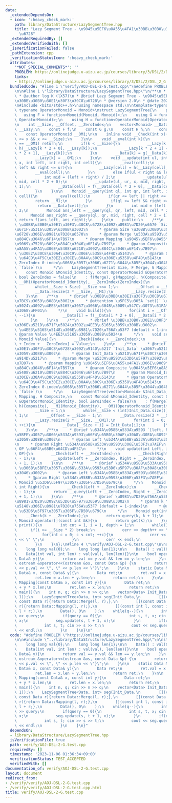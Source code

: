 ```yaml
---
data:
  _extendedDependsOn:
  - icon: ':heavy_check_mark:'
    path: library/DataStructure/LazySegmentTree.hpp
    title: "Lazy Segment Tree - \u9045\u5EF6\u8A55\u4FA1\u30BB\u30B0\u30E1\u30F3\u30C8\
      \u6728"
  _extendedRequiredBy: []
  _extendedVerifiedWith: []
  _isVerificationFailed: false
  _pathExtension: cpp
  _verificationStatusIcon: ':heavy_check_mark:'
  attributes:
    '*NOT_SPECIAL_COMMENTS*': ''
    PROBLEM: https://onlinejudge.u-aizu.ac.jp/courses/library/3/DSL/2/DSL_2_G
    links:
    - https://onlinejudge.u-aizu.ac.jp/courses/library/3/DSL/2/DSL_2_G
  bundledCode: "#line 1 \"verify/AOJ-DSL-2-G.test.cpp\"\n#define PROBLEM \"https://onlinejudge.u-aizu.ac.jp/courses/library/3/DSL/2/DSL_2_G\"\
    \n\n#line 1 \"library/DataStructure/LazySegmentTree.hpp\"\n/**\n * @file LazySegmentTree.hpp\n\
    \ * @author log K (lX57)\n * @brief Lazy Segment Tree - \u9045\u5EF6\u8A55\u4FA1\
    \u30BB\u30B0\u30E1\u30F3\u30C8\u6728\n * @version 2.0\n * @date 2023-10-02\n */\n\
    \n#include <bits/stdc++.h>\nusing namespace std;\n\ntemplate<typename Monoid,\
    \ typename OperatorMonoid = Monoid>\nstruct LazySegmentTree{\n    private:\n \
    \   using F = function<Monoid(Monoid, Monoid)>;\n    using G = function<Monoid(Monoid,\
    \ OperatorMonoid)>;\n    using H = function<OperatorMonoid(OperatorMonoid, OperatorMonoid)>;\n\
    \n    int __Size, __Offset, __ZeroIndex;\n    vector<Monoid> __Data;\n    vector<OperatorMonoid>\
    \ __Lazy;\n    const F f;\n    const G g;\n    const H h;\n    const Monoid __M1;\n\
    \    const OperatorMonoid __OM1;\n\n    inline void __Check(int x){\n        assert(1\
    \ <= x && x <= __Size);\n    }\n\n    void __eval(int k){\n        if(__Lazy[k]\
    \ == __OM1) return;\n        if(k < __Size){\n            __Lazy[k * 2 + 0] =\
    \ h(__Lazy[k * 2 + 0], __Lazy[k]);\n            __Lazy[k * 2 + 1] = h(__Lazy[k\
    \ * 2 + 1], __Lazy[k]);\n        }\n        __Data[k] = g(__Data[k], __Lazy[k]);\n\
    \        __Lazy[k] = __OM1;\n    }\n\n    void __update(int ul, int ur, OperatorMonoid\
    \ x, int left, int right, int cell){\n        __eval(cell);\n        if(ul <=\
    \ left && right <= ur){\n            __Lazy[cell] = h(__Lazy[cell], x);\n    \
    \        __eval(cell);\n        }\n        else if(ul < right && left < ur){\n\
    \            int mid = (left + right) / 2;\n            __update(ul, ur, x, left,\
    \ mid, cell * 2 + 0);\n            __update(ul, ur, x, mid, right, cell * 2 +\
    \ 1);\n            __Data[cell] = f(__Data[cell * 2 + 0], __Data[cell * 2 + 1]);\n\
    \        }\n    }\n\n    Monoid __query(int ql, int qr, int left, int right, int\
    \ cell){\n        __eval(cell);\n        if(qr <= left || right <= ql){\n    \
    \        return __M1;\n        }\n        if(ql <= left && right <= qr){\n   \
    \         return __Data[cell];\n        }\n        int mid = (left + right) /\
    \ 2;\n        Monoid ans_left = __query(ql, qr, left, mid, cell * 2 + 0);\n  \
    \      Monoid ans_right = __query(ql, qr, mid, right, cell * 2 + 1);\n       \
    \ return f(ans_left, ans_right);\n    }\n\n    public:\n    /**\n     * @brief\
    \ \u30BB\u30B0\u30E1\u30F3\u30C8\u6728\u3092\u8981\u7D20\u6570 `Size` \u3067\u521D\
    \u671F\u5316\u3059\u308B\u3002\n     * @param Size \u30BB\u30B0\u30E1\u30F3\u30C8\
    \u6728\u306E\u8981\u7D20\u6570\n     * @param Merge \u533A\u9593\u53D6\u5F97\u3092\
    \u884C\u3046\u6F14\u7B97\n     * @param Mapping \u9045\u5EF6\u8A55\u4FA1\u306E\
    \u9069\u7528\u3092\u884C\u3046\u6F14\u7B97\n     * @param Composite \u9045\u5EF6\
    \u8A55\u4FA1\u306E\u5408\u6210\u3092\u884C\u3046\u6F14\u7B97\n     * @param Monoid_Identity\
    \ \u30E2\u30CE\u30A4\u30C9\u306E\u5358\u4F4D\u5143\n     * @param OperatorMonoid_Identity\
    \ \u64CD\u4F5C\u30E2\u30CE\u30A4\u30C9\u306E\u5358\u4F4D\u5143\n     * @param\
    \ ZeroIndex 0-index\u3068\u3057\u3066\u6271\u3044\u305F\u3044\u304B (default =\
    \ `false`)\n     */\n    LazySegmentTree(int Size, F Merge, G Mapping, H Composite,\n\
    \    const Monoid &Monoid_Identity, const OperatorMonoid &OperatorMonoid_Identity,\
    \ bool ZeroIndex = false)\n    : f(Merge), g(Mapping), h(Composite), __M1(Monoid_Identity),\
    \ __OM1(OperatorMonoid_Identity), __ZeroIndex(ZeroIndex){\n        __Size = 1;\n\
    \        while(__Size < Size) __Size <<= 1;\n        __Offset = __Size - 1;\n\
    \        __Data.resize(2 * __Size, __M1);\n        __Lazy.resize(2 * __Size, __OM1);\n\
    \    }\n\n    /**\n     * @brief \u30BB\u30B0\u30E1\u30F3\u30C8\u6728\u3092\u69CB\
    \u7BC9\u3059\u308B\u3002\n     * @attention \u5FC5\u305A `set()` \u3067\u521D\u671F\
    \u5024\u3092\u4EE3\u5165\u3057\u3066\u304B\u3089\u547C\u3073\u51FA\u3059\u3053\
    \u3068\uFF01\n     */\n    void build(){\n        for(int i = __Offset; i >= 1;\
    \ --i){\n            __Data[i] = f(__Data[i * 2 + 0], __Data[i * 2 + 1]);\n  \
    \      }\n    }\n\n    /**\n     * @brief \u30BB\u30B0\u30E1\u30F3\u30C8\u6728\
    \u306E\u521D\u671F\u5024\u3092\u4EE3\u5165\u3059\u308B\u3002\n     * @param Index\
    \ \u4EE3\u5165\u5148\u306E\u8981\u7D20\u756A\u53F7 (default = 1-index)\n     *\
    \ @param Value \u4EE3\u5165\u3059\u308B\u5024\n     */\n    void set(int Index,\
    \ Monoid Value){\n        __Check(Index + __ZeroIndex);\n        __Data[__Offset\
    \ + Index + __ZeroIndex] = Value;\n    }\n\n    /**\n     * @brief \u30BB\u30B0\
    \u30E1\u30F3\u30C8\u6728\u3092\u914D\u5217 `Init_Data` \u3067\u521D\u671F\u5316\
    \u3059\u308B\u3002\n     * @param Init_Data \u521D\u671F\u30C7\u30FC\u30BF\u306E\
    \u914D\u5217\n     * @param Merge \u533A\u9593\u53D6\u5F97\u3092\u884C\u3046\u6F14\
    \u7B97\n     * @param Mapping \u9045\u5EF6\u8A55\u4FA1\u306E\u9069\u7528\u3092\
    \u884C\u3046\u6F14\u7B97\n     * @param Composite \u9045\u5EF6\u8A55\u4FA1\u306E\
    \u5408\u6210\u3092\u884C\u3046\u6F14\u7B97\n     * @param Monoid_Identity \u30E2\
    \u30CE\u30A4\u30C9\u306E\u5358\u4F4D\u5143\n     * @param OperatorMonoid_Identity\
    \ \u64CD\u4F5C\u30E2\u30CE\u30A4\u30C9\u306E\u5358\u4F4D\u5143\n     * @param\
    \ ZeroIndex 0-index\u3068\u3057\u3066\u6271\u3044\u305F\u3044\u304B (default =\
    \ `false`)\n     */\n    LazySegmentTree(vector<Monoid> &Init_Data, F Merge, G\
    \ Mapping, H Composite,\n    const Monoid &Monoid_Identity, const OperatorMonoid\
    \ &OperatorMonoid_Identity, bool ZeroIndex = false)\n    : f(Merge), g(Mapping),\
    \ h(Composite), __M1(Monoid_Identity), __OM1(OperatorMonoid_Identity), __ZeroIndex(ZeroIndex){\n\
    \        __Size = 1;\n        while(__Size < (int)Init_Data.size()) __Size <<=\
    \ 1;\n        __Offset = __Size - 1;\n        __Data.resize(2 * __Size, __M1);\n\
    \        __Lazy.resize(2 * __Size, __OM1);\n        for(int i = 0; i < (int)Init_Data.size();\
    \ ++i){\n            __Data[__Size + i] = Init_Data[i];\n        }\n        build();\n\
    \    }\n\n    /**\n     * @brief \u534A\u958B\u533A\u9593 `[left, Right)` \u306B\
    \u5BFE\u3057\u3066\u533A\u9593\u66F4\u65B0\u30AF\u30A8\u30EA\u3092\u51E6\u7406\
    \u3059\u308B\u3002\n     * @param Left \u534A\u958B\u533A\u9593\u306E\u5DE6\u7AEF\
    \n     * @param Right \u534A\u958B\u533A\u9593\u306E\u53F3\u7AEF\n     * @param\
    \ OP \u66F4\u65B0\u64CD\u4F5C\n     */\n    void update(int Left, int Right, OperatorMonoid\
    \ OP){\n        __Check(Left + __ZeroIndex);\n        __Check(Right + __ZeroIndex\
    \ - 1);\n        __update(Left + __ZeroIndex, Right + __ZeroIndex, OP, 1, __Size\
    \ + 1, 1);\n    }\n\n    /**\n     * @brief \u534A\u958B\u533A\u9593 `[Left, Right)`\
    \ \u306B\u5BFE\u3057\u3066\u533A\u9593\u53D6\u5F97\u30AF\u30A8\u30EA\u3092\u884C\
    \u3046\u3002\n     * @param Left \u534A\u958B\u533A\u9593\u306E\u5DE6\u7AEF\n\
    \     * @param Right \u534A\u958B\u533A\u9593\u306E\u53F3\u7AEF\n     * @return\
    \ Monoid \u53D6\u5F97\u3057\u305F\u7D50\u679C\n     */\n    Monoid query(int Left,\
    \ int Right){\n        __Check(Left + __ZeroIndex);\n        __Check(Right + __ZeroIndex\
    \ - 1);\n        return __query(Left + __ZeroIndex, Right + __ZeroIndex, 1, __Size\
    \ + 1, 1);\n    }\n\n    /**\n     * @brief \u8981\u7D20\u756A\u53F7 `k` \u306E\
    \u8981\u7D20\u3092\u53D6\u5F97\u3059\u308B\u3002\n     * @param k \u53D6\u5F97\
    \u5148\u306E\u8981\u7D20\u756A\u53F7 (default = 1-index)\n     * @return Monoid\
    \ \u53D6\u5F97\u3057\u305F\u7D50\u679C\n     */\n    Monoid get(int k){\n    \
    \    __Check(k + __ZeroIndex);\n        return query(k, k + 1);\n    }\n\n   \
    \ Monoid operator[](const int &k){\n        return get(k);\n    }\n\n    void\
    \ print(){\n        int cnt = 1, i = 1, depth = 1;\n        while(1){\n      \
    \      if(i >= __Size * 2) break;\n            cerr << depth++ << \" : \";\n \
    \           for(int c = 0; c < cnt; ++c){\n                cerr << __Data[i++]\
    \ << \" \";\n            }\n            cerr << endl;\n            cnt <<= 1;\n\
    \        }\n    }\n};\n#line 4 \"verify/AOJ-DSL-2-G.test.cpp\"\n\nstruct Data{\n\
    \    long long val{0};\n    long long len{1};\n\n    Data() : val(0), len(1){}\n\
    \    Data(int val, int len) : val(val), len(len){}\n\n    bool operator==(const\
    \ Data& y){\n        return val == y.val && len == y.len;\n    }\n    \n    friend\
    \ ostream &operator<<(ostream &os, const Data &p) {\n        return os << \"{\"\
    \ << p.val << \", \" << p.len << \"}\";\n    }\n\n    static Data Merge(const\
    \ Data& x, const Data& y){\n        Data ret;\n        ret.val = x.val + y.val;\n\
    \        ret.len = x.len + y.len;\n        return ret;\n    }\n\n    static Data\
    \ Mapping(const Data& x, const int y){\n        Data ret;\n        ret.val = x.val\
    \ + y * x.len;\n        ret.len = x.len;\n        return ret;\n    }\n};\n\nint\
    \ main(){\n    int n, q; cin >> n >> q;\n    vector<Data> Init_Data(n, Data(0,\
    \ 1));\n    LazySegmentTree<Data, int> seg(Init_Data,\n        [](const Data l,\
    \ const Data r){return Data::Merge(l, r);},\n        [](const Data l, const int\
    \ r){return Data::Mapping(l, r);},\n        [](const int l, const int r){return\
    \ l + r;},\n        Data(), 0\n    );\n    while(q--){\n        int query; cin\
    \ >> query;\n        if(query == 0){\n            int s, t, x; cin >> s >> t >>\
    \ x;\n            seg.update(s, t + 1, x);\n        }\n        if(query == 1){\n\
    \            int s, t; cin >> s >> t;\n            cout << seg.query(s, t + 1).val\
    \ << endl;\n        }\n    }\n}\n"
  code: "#define PROBLEM \"https://onlinejudge.u-aizu.ac.jp/courses/library/3/DSL/2/DSL_2_G\"\
    \n\n#include \"../library/DataStructure/LazySegmentTree.hpp\"\n\nstruct Data{\n\
    \    long long val{0};\n    long long len{1};\n\n    Data() : val(0), len(1){}\n\
    \    Data(int val, int len) : val(val), len(len){}\n\n    bool operator==(const\
    \ Data& y){\n        return val == y.val && len == y.len;\n    }\n    \n    friend\
    \ ostream &operator<<(ostream &os, const Data &p) {\n        return os << \"{\"\
    \ << p.val << \", \" << p.len << \"}\";\n    }\n\n    static Data Merge(const\
    \ Data& x, const Data& y){\n        Data ret;\n        ret.val = x.val + y.val;\n\
    \        ret.len = x.len + y.len;\n        return ret;\n    }\n\n    static Data\
    \ Mapping(const Data& x, const int y){\n        Data ret;\n        ret.val = x.val\
    \ + y * x.len;\n        ret.len = x.len;\n        return ret;\n    }\n};\n\nint\
    \ main(){\n    int n, q; cin >> n >> q;\n    vector<Data> Init_Data(n, Data(0,\
    \ 1));\n    LazySegmentTree<Data, int> seg(Init_Data,\n        [](const Data l,\
    \ const Data r){return Data::Merge(l, r);},\n        [](const Data l, const int\
    \ r){return Data::Mapping(l, r);},\n        [](const int l, const int r){return\
    \ l + r;},\n        Data(), 0\n    );\n    while(q--){\n        int query; cin\
    \ >> query;\n        if(query == 0){\n            int s, t, x; cin >> s >> t >>\
    \ x;\n            seg.update(s, t + 1, x);\n        }\n        if(query == 1){\n\
    \            int s, t; cin >> s >> t;\n            cout << seg.query(s, t + 1).val\
    \ << endl;\n        }\n    }\n}"
  dependsOn:
  - library/DataStructure/LazySegmentTree.hpp
  isVerificationFile: true
  path: verify/AOJ-DSL-2-G.test.cpp
  requiredBy: []
  timestamp: '2023-11-06 01:36:34+09:00'
  verificationStatus: TEST_ACCEPTED
  verifiedWith: []
documentation_of: verify/AOJ-DSL-2-G.test.cpp
layout: document
redirect_from:
- /verify/verify/AOJ-DSL-2-G.test.cpp
- /verify/verify/AOJ-DSL-2-G.test.cpp.html
title: verify/AOJ-DSL-2-G.test.cpp
---
```

